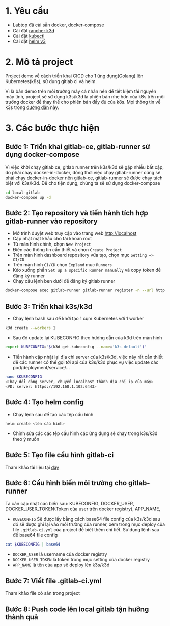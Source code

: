 # 1. Yêu cầu
* Labtop đã cài sẵn docker, docker-compose
* Cài đặt [rancher k3d](https://github.com/rancher/k3d)
* Cài đặt [kubectl](https://kubernetes.io/vi/docs/tasks/tools/install-kubectl/)
* Cài đặt [helm v3](https://helm.sh/docs/intro/install/)

# 2. Mô tả project
Project demo về cách triển khai CICD cho 1 ứng dụng(Golang) lên Kubernetes(k8s), sử dụng gitlab ci và helm.

Vì là bản demo trên môi trường máy cá nhân nên để tiết kiệm tài nguyên máy tính, project sẽ sử dụng k3s/k3d là phiên bản nhẹ hơn của k8s trên môi trường docker để thay thế cho phiên bản đầy đủ của k8s. Mọi thông tin về k3s trong [đường dẫn](https://k3s.io/) này.

# 3. Các bước thực hiện
## Bước 1: Triển khai gitlab-ce, gitlab-runner sử dụng docker-compose

Vì việc khởi chạy gitlab ce, gitlab runner trên k3s/k3d sẽ gặp nhiều bất cập, do phải chạy docker-in-docker, đồng thời việc chạy gitlab-runner cũng sẽ phải chạy docker-in-docker nên gitlab-ce, gitlab-runner sẽ được chạy tách biệt với k3s/k3d. Để cho tiện dụng, chúng ta sẽ sử dụng docker-compose
```bash
cd local-gitlab
docker-compose up -d
```
## Bước 2: Tạo repository và tiến hành tích hợp gitlab-runner vào repository

* Mở trình duyệt web truy cập vào trang web [http://localhost](http://localhost)
* Cập nhật mật khẩu cho tài khoản root
* Từ màn hình chính, chọn `New Project` 
* Điền các thông tin cần thiết và chọn `Create Project`
* Trên màn hình dashboard repository vừa tạo, chọn mục `Setting => CI/CD`
* Trên màn hình `CI/CD` chọn `Expland` mục `Runners`
* Kéo xuống phần `Set up a specific Runner manually` và copy token để đăng ký runner
* Chạy câu lệnh ben dưới để đăng ký gitlab runner
```bash
docker-compose exec gitlab-runner gitlab-runner register -n --url http://{ip_host} --registration-token {Thay thế bằng token vừa copy} --clone-url http://{ip_host} --executor docker --docker-image "docker:latest" --docker-privileged
```

## Bước 3: Triển khai k3s/k3d
* Chạy lệnh bash sau để khởi tạo 1 cụm Kubernetes với 1 worker
```bash
k3d create --workers 1
```
* Sau đó update lại KUBECONFIG theo hướng dẫn của k3d trên màn hình
```bash
export KUBECONFIG="$(k3d get-kubeconfig --name='k3s-default')"
```
* Tiến hành cập nhật lại địa chỉ server của k3s/k3d, việc này rất cần thiết để các runner có thể gọi tới api của k3s/k3d phục vụ việc update các pod/deployment/service/...
```bash
nano $KUBECONFIG
<Thay đổi dòng server, chuyển localhost thành địa chỉ ip của máy>
<VD: server: https://192.168.1.102:6443>
```

## Bước 4: Tạo helm config
* Chạy lệnh sau để tạo các tệp cấu hình
```bash
helm create <tên cấu hình>
```
* Chỉnh sửa các các tệp cấu hình các ứng dụng sẽ chạy trong k3s/k3d theo ý muốn

## Bước 5: Tạo file cấu hình gitlab-ci
Tham khảo tài liệu tại [đây](https://docs.gitlab.com/ee/ci/yaml/)

## Bước 6: Cấu hình biến môi trường cho gitlab-runner
Ta cần cập nhật các biến sau: KUBECONFIG, DOCKER_USER, DOCKER_USER_TOKEN(Token của user trên docker registry), APP_NAME, 

* `KUBECONFIG` Sẽ được lấy bằng cách base64 file config của k3s/k3d sau đó sẽ được ghi lại vào môi trường của runner, xem trong mục deploy của file `.gitlab-ci.yml` của project để biết thêm chi tiết. Sử dụng lệnh sau để base64 file config
```bash
cat $KUBECONFIG | base64
```
* `DOCKER_USER` là username của docker registry
* `DOCKER_USER_TOKEN` là token trong mục setting của docker registry
* `APP_NAME` là tên của app sẽ deploy lên k3s/k3d

## Bước 7: Viết file .gitlab-ci.yml
Tham khảo file có sẵn trong project
## Bước 8: Push code lên local gitlab tận hưởng thành quả
